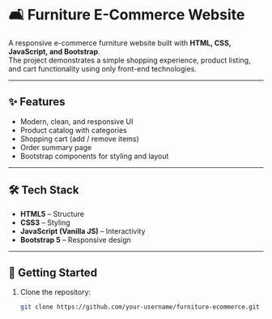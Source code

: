 # 🛋️ Furniture E-Commerce Website  

A responsive e-commerce furniture website built with **HTML, CSS, JavaScript, and Bootstrap**.  
The project demonstrates a simple shopping experience, product listing, and cart functionality using only front-end technologies.  

---

## ✨ Features  
- Modern, clean, and responsive UI  
- Product catalog with categories  
- Shopping cart (add / remove items)  
- Order summary page  
- Bootstrap components for styling and layout  

---

## 🛠️ Tech Stack  
- **HTML5** – Structure  
- **CSS3** – Styling  
- **JavaScript (Vanilla JS)** – Interactivity  
- **Bootstrap 5** – Responsive design  

---

## 🚀 Getting Started  

1. Clone the repository:  
   ```bash
   git clone https://github.com/your-username/furniture-ecommerce.git
